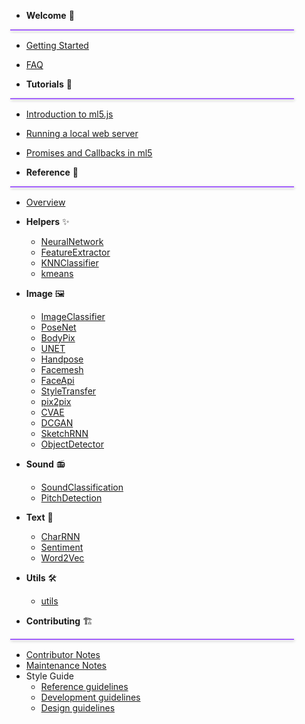 <style>
.Sidebar__section-divider{
  height:1px; 
  width:90%; 
  border-top:2px solid #A15FFB; 
  display:block; 
  margin:0 0px 0 -2px;
  box-shadow: 1px 1px 4px rgba(0,0,0,0.2);
}
</style>

* **Welcome** 🌈
<div class="Sidebar__section-divider">&nbsp;</div>

  * [Getting Started](/)
  * [FAQ](/faq.md)
  
* **Tutorials** 🧠
<div class="Sidebar__section-divider">&nbsp;</div>

  * [Introduction to ml5.js](/tutorials/hello-ml5.md)
  * [Running a local web server](/tutorials/local-web-server)
  * [Promises and Callbacks in ml5](/tutorials/promises-and-callbacks.md)

* **Reference** 📝
<div class="Sidebar__section-divider">&nbsp;</div>

  * [Overview](/reference/index.md)
  * **Helpers** ✨
    * [NeuralNetwork](/reference/neural-network.md)
    * [FeatureExtractor](/reference/feature-extractor.md)
    * [KNNClassifier](/reference/knn-classifier.md)
    * [kmeans](/reference/kmeans.md)
  * **Image** 🖼
    * [ImageClassifier](/reference/image-classifier.md)
    * [PoseNet](/reference/posenet.md)
    * [BodyPix](/reference/bodypix.md)
    * [UNET](/reference/unet.md)
    * [Handpose](/reference/handpose.md)
    * [Facemesh](/reference/facemesh.md)
    * [FaceApi](/reference/face-api.md)
    * [StyleTransfer](/reference/style-transfer.md)
    * [pix2pix](/reference/pix2pix.md)
    * [CVAE](/reference/cvae.md)
    * [DCGAN](/reference/dcgan.md)
    * [SketchRNN](/reference/sketchrnn.md)
    * [ObjectDetector](/reference/object-detector.md)
  * **Sound** 📻
    * [SoundClassification](/reference/sound-classifier.md)
    * [PitchDetection](/reference/pitch-detection.md)
  * **Text** 📕
    * [CharRNN](/reference/charrnn.md)
    * [Sentiment](/reference/sentiment.md)
    * [Word2Vec](/reference/word2vec.md)
  * **Utils** 🛠
    * [utils](/reference/utils.md)

* **Contributing** 🏗 
<div class="Sidebar__section-divider">&nbsp;</div>

  * [Contributor Notes](/styleguide/contributor-notes.md)
  * [Maintenance Notes](/styleguide/maintenance-notes.md)
  * Style Guide
    * [Reference guidelines](/styleguide/reference-guidelines.md)
    * [Development guidelines](/styleguide/development-guidelines.md)
    * [Design guidelines](/styleguide/design-guidelines.md)
